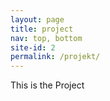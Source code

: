 ```yaml
---
layout: page
title: project
nav: top, bottom
site-id: 2
permalink: /projekt/
---
```


This is the Project